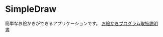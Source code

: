 # SimpleDraw
簡単なお絵かきができるアプリケーションです。
[お絵かきプログラム取扱説明書](https://github.com/koomin-1122/SimpleDraw/blob/main/%E3%81%8A%E7%B5%B5%E3%81%8B%E3%81%8D%E3%83%95%E3%82%9A%E3%83%AD%E3%82%AF%E3%82%99%E3%83%A9%E3%83%A0%E5%8F%96%E6%89%B1%E8%AA%AC%E6%98%8E%E6%9B%B8.pdf)
